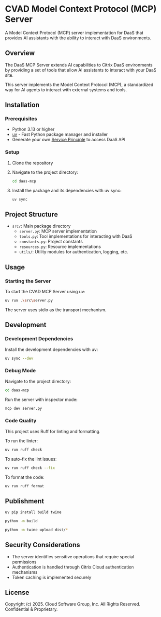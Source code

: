 # CVAD Model Context Protocol (MCP) Server

A Model Context Protocol (MCP) server implementation for DaaS that provides AI assistants with the ability to interact with DaaS environments.

## Overview

The DaaS MCP Server extends AI capabilities to Citrix DaaS environments by providing a set of tools that allow AI assistants to interact with your DaaS site.

This server implements the Model Context Protocol (MCP), a standardized way for AI agents to interact with external systems and tools.

## Installation

### Prerequisites

- Python 3.13 or higher
- [uv](https://github.com/astral-sh/uv) - Fast Python package manager and installer
- Generate your own [Service Principle](https://developer-docs.citrix.com/en-us/citrix-cloud/citrix-cloud-api-overview/get-started-with-citrix-cloud-apis) to access DaaS API

### Setup

1. Clone the repository
2. Navigate to the project directory:

   ```bash
   cd daas-mcp
   ```

3. Install the package and its dependencies with uv sync:

   ```bash
   uv sync
   ```

## Project Structure

- `src/`: Main package directory
  - `server.py`: MCP server implementation
  - `tools.py`: Tool implementations for interacting with DaaS
  - `constants.py`: Project constants
  - `resources.py`: Resource implementations
  - `utils/`: Utility modules for authentication, logging, etc.

## Usage

### Starting the Server

To start the CVAD MCP Server using uv:

```bash
uv run .\src\server.py
```

The server uses stdio as the transport mechanism.

## Development

### Development Dependencies

Install the development dependencies with uv:

```bash
uv sync --dev
```

### Debug Mode

Navigate to the project directory:

```bash
cd daas-mcp
```

Run the server with inspector mode:

```bash
mcp dev server.py
```

### Code Quality

This project uses Ruff for linting and formatting.

To run the linter:

```bash
uv run ruff check
```

To auto-fix the lint issues:

```bash
uv run ruff check --fix
```

To format the code:

```bash
uv run ruff format
```

## Publishment

```bash
uv pip install build twine
```

```bash
python -m build
```

```bash
python -m twine upload dist/*
```

## Security Considerations

- The server identifies sensitive operations that require special permissions
- Authentication is handled through Citrix Cloud authentication mechanisms
- Token caching is implemented securely

## License

Copyright (c) 2025. Cloud Software Group, Inc. All Rights Reserved. Confidential & Proprietary.
